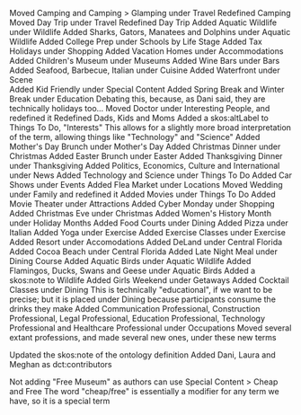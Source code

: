Moved Camping and Camping > Glamping under Travel
Redefined Camping
Moved Day Trip under Travel
Redefined Day Trip
Added Aquatic Wildlife under Wildlife
Added Sharks, Gators, Manatees and Dolphins under Aquatic Wildlife
Added College Prep under Schools by Life Stage
Added Tax Holidays under Shopping
Added Vacation Homes under Accommodations
Added Children's Museum under Museums
Added Wine Bars under Bars
Added Seafood, Barbecue, Italian under Cuisine
Added Waterfront under Scene  
Added Kid Friendly under Special Content
Added Spring Break and Winter Break under Education
  Debating this, because, as Dani said, they are technically holidays too...
Moved Doctor under Interesting People, and redefined it
Redefined Dads, Kids and Moms
Added a skos:altLabel to Things To Do, "Interests"
  This allows for a slightly more broad interpretation of the term, allowing things like "Technology" and "Science"
Added Mother's Day Brunch under Mother's Day
Added Christmas Dinner under Christmas
Added Easter Brunch under Easter
Added Thanksgiving Dinner under Thanksgiving
Added Politics, Economics, Culture and International under News
Added Technology and Science under Things To Do
Added Car Shows under Events
Added Flea Market under Locations
Moved Wedding under Family and redefined it
Added Movies under Things To Do
Added Movie Theater under Attractions
Added Cyber Monday under Shopping
Added Christmas Eve under Christmas
Added Women's History Month under Holiday Months
Added Food Courts under Dining
Added Pizza under Italian
Added Yoga under Exercise
Added Exercise Classes under Exercise
Added Resort under Accomodations
Added DeLand under Central Florida
Added Cocoa Beach under Central Florida
Added Late Night Meal under Dining Course
Added Aquatic Birds under Aquatic Wildlife
Added Flamingos, Ducks, Swans and Geese under Aquatic Birds
Added a skos:note to Wildlife
Added Girls Weekend under Getaways
Added Cocktail Classes under Dining
  This is technically "educational", if we want to be precise; but it is placed under Dining because participants consume the drinks they make
Added Communication Professional, Construction Professional, Legal Professional, Education Professional, Technology Professional and Healthcare Professional under Occupations
  Moved several extant professions, and made several new ones, under these new terms

Updated the skos:note of the ontology definition
Added Dani, Laura and Meghan as dct:contributors

Not adding "Free Museum" as authors can use Special Content > Cheap and Free
  The word "cheap/free" is essentially a modifier for any term we have, so it is a special term